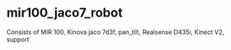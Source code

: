 # mir100_jaco7_robot
Consists of MIR 100, Kinova jaco 7d3f, pan_tilt, Realsense D435i, Kinect V2, support
